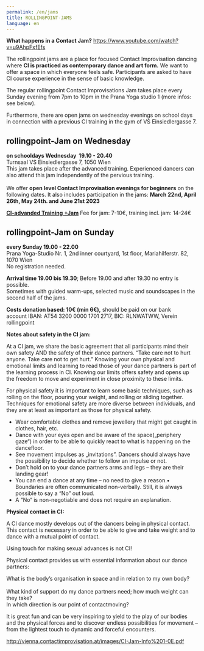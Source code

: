 ```yaml
---
permalink: /en/jams
title: ROLLINGPOINT-JAMS
language: en
---
```

**What happens in a Contact Jam?** <https://www.youtube.com/watch?v=u9AhpFxfEfs>

The rollingpoint jams are a place for focused Contact Improvisation dancing where **CI is practiced as contemporary dance and art form.** We want to offer a space in which everyone feels safe. Participants are asked to have CI course experience in the sense of basic knowledge.

The regular rollingpoint Contact Improvisations Jam takes place every Sunday evening from 7pm to 10pm in the Prana Yoga studio 1 (more infos: see below).

Furthermore, there are open jams on wednesday evenings on school days in connection with a previous CI training in the gym of VS Einsiedlergasse 7.

## rollingpoint-Jam on Wednesday

**on schooldays Wednesday  19.10 - 20.40**\
Turnsaal VS Einsiedlergasse 7, 1050 Wien\
This jam takes place after the advanced training. Experienced dancers can also attend this jam independently of the pervious training.\
\
We offer **open level Contact Improvisation evenings for beginners** on the following dates. It also includes participation in the jams: **March 22nd, April 26th, May 24th. and June 21st 2023**

**[CI-advanded Training +Jam](dojo)**
Fee for jam: 7-10€, training incl. jam: 14-24€

## rollingpoint-Jam on Sunday

**every  Sunday 19.00 - 22.00**\
Prana Yoga-Studio Nr. 1, 2nd inner courtyard, 1st floor, Mariahilferstr. 82, 1070 Wien\
No registration needed.

**Arrival time 19.00 bis 19.30**; Before 19.00 and after 19.30 no entry is possible.\
Sometimes with guided warm-ups, selected music and soundscapes in the second half of the jams.

**Costs donation based:  10€ (min 6€),** should be paid on our bank account IBAN: AT54 3200 0000 1701 2717, BIC: RLNWATWW, Verein rollingpoint

**Notes about safety in the CI jam:**

At a CI jam, we share the basic agreement that all participants mind their own safety AND the safety of their dance partners. “Take care not to hurt anyone. Take care not to get hurt.” Knowing your own physical and emotional limits and learning to read those of your dance partners is part of the learning process in CI. Knowing our limits offers safety and opens up the freedom to move and experiment in close proximity to these limits.

For physical safety it is important to learn some basic techniques, such as rolling on the floor, pouring your weight, and rolling or sliding together. Techniques for emotional safety are more diverse between individuals, and they are at least as important as those for physical safety.

* Wear comfortable clothes and remove jewellery that might get caught in clothes, hair, etc.
* Dance with your eyes open and be aware of the space(„periphery gaze“) in order to be able to quickly react to what is happening on the dancefloor.
* See movement impulses as „invitations”. Dancers should always have the possibility to decide whether to follow an impulse or not.
* Don’t hold on to your dance partners arms and legs – they are their landing gear!
* You can end a dance at any time – no need to give a reason.• Boundaries are often communicated non-verbally. Still, it is always possible to say a “No” out loud.
* A “No“ is non-negotiable and does not require an explanation.

**Physical contact in CI:**

A CI dance mostly develops out of the dancers being in physical contact. This contact is necessary in order to be able to give and take weight and to dance with a mutual point of contact.

Using touch for making sexual advances is not CI!

Physical contact provides us with essential information about our dance partners:

What is the body’s organisation in space and in relation to my own body?\
\
What kind of support do my dance partners need; how much weight can they take? \
In which direction is our point of contactmoving?

It is great fun and can be very inspiring to yield to the play of our bodies and the physical forces and to discover endless possibilities for movement – from the lightest touch to dynamic and forceful encounters.

<http://vienna.contactimprovisation.at/images/CI-Jam-Info%201-0E.pdf>